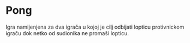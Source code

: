 # Pong 
Igra namijenjena za dva igrača u kojoj je cilj odbijati lopticu protivnickom igraču dok netko od sudionika ne promaši lopticu.
